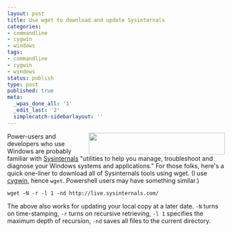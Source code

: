```yaml
---
layout: post
title: Use wget to download and update Sysinternals
categories:
- commandline
- cygwin
- windows
tags:
- commandline
- cygwin
- windows
status: publish
type: post
published: true
meta:
  _wpas_done_all: '1'
  _edit_last: '2'
  simplecatch-sidebarlayout: ''
---
```

<img style="float:right; margin-left: 1em;" src="http://photos.smugmug.com/photos/i-w3VTGk2/0/O/i-w3VTGk2.gif" alt="" width="315" height="50" />Power-users and developers who use Windows are probably familiar with <a href="http://www.sysinternals.com">Sysinternals</a> "utilities to help you manage, troubleshoot and diagnose your Windows systems and applications." For those folks, here's a quick one-liner to download all of Sysinternals tools using wget. (I use <a href="/tag/cygwin/">cygwin</a>, hence `wget`. Powershell users may have something similar.)

`wget -N -r -l 1 -nd http://live.sysinternals.com/`

The above also works for updating your local copy at a later date. `-N` turns on time-stamping, `-r` turns on recursive retrieving, `-l 1` specifies the maximum depth of recursion, `-nd` saves all files to the current directory.
